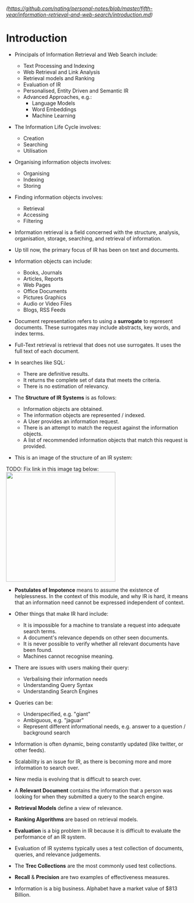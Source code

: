 
*(https://github.com/nating/personal-notes/blob/master/fifth-year/information-retrieval-and-web-search/introduction.md)*

# Introduction

* Principals of Information Retrieval and Web Search include:
  * Text Processing and Indexing
  * Web Retrieval and Link Analysis
  * Retrieval models and Ranking
  * Evaluation of IR
  * Personalised, Entity Driven and Semantic IR
  * Advanced Approaches, e.g.:
    * Language Models
    * Word Embeddings
    * Machine Learning

* The Information Life Cycle involves:
  * Creation
  * Searching
  * Utilisation

* Organising information objects involves:
  * Organising
  * Indexing
  * Storing

* Finding information objects involves:
  * Retrieval
  * Accessing
  * Filtering

* Information retrieval is a field concerned with the structure, analysis, organisation, storage, searching, and retrieval of information.

* Up till now, the primary focus of IR has been on text and documents.

* Information objects can include:
  * Books, Journals
  * Articles, Reports
  * Web Pages
  * Office Documents
  * Pictures Graphics
  * Audio or Video Files
  * Blogs, RSS Feeds

* Document representation refers to using a **surrogate** to represent documents. These surrogates may include abstracts, key words, and index terms.

* Full-Text retrieval is retrieval that does not use surrogates. It uses the full text of each document.

* In searches like SQL:
  * There are definitive results.
  * It returns the complete set of data that meets the criteria.
  * There is no estimation of relevancy.

* The **Structure of IR Systems** is as follows:
  * Information objects are obtained.
  * The information objects are represented / indexed.
  * A User provides an information request.
  * There is an attempt to match the request against the information objects.
  * A list of recommended information objects that match this request is provided.

* This is an image of the structure of an IR system:

TODO: Fix link in this image tag below:
<img width="300" src="" />

* **Postulates of Impotence** means to assume the existence of helplessness. In the context of this module, and why IR is hard, it means that an information need cannot be expressed independent of context.

* Other things that make IR hard include:
  * It is impossible for a machine to translate a request into adequate search terms.
  * A document's relevance depends on other seen documents.
  * It is never possible to verify whether all relevant documents have been found.
  * Machines cannot recognise meaning.

* There are issues with users making their query:
  * Verbalising their information needs
  * Understanding Query Syntax
  * Understanding Search Engines

* Queries can be:
  * Underspecified, e.g. "giant"
  * Ambiguous, e.g. "jaguar"
  * Represent different informational needs, e.g. answer to a question / background search

* Information is often dynamic, being constantly updated (like twitter, or other feeds).

* Scalability is an issue for IR, as there is becoming more and more information to search over.

* New media is evolving that is difficult to search over.

* A **Relevant Document** contains the information that a person was looking for when they submitted a query to the search engine.

* **Retrieval Models** define a view of relevance.

* **Ranking Algorithms** are based on retrieval models.

* **Evaluation** is a big problem in IR because it is difficult to evaluate the performance of an IR system.

* Evaluation of IR systems typically uses a test collection of documents, queries, and relevance judgements.

* The **Trec Collections** are the most commonly used test collections.

* **Recall** & **Precision** are two examples of effectiveness measures.

* Information is a big business. Alphabet have a market value of $813 Billion.

